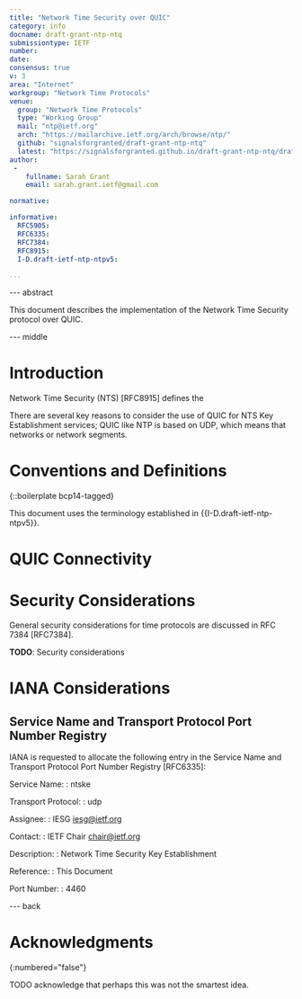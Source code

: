 ```yaml
---
title: "Network Time Security over QUIC"
category: info
docname: draft-grant-ntp-ntq
submissiontype: IETF
number:
date:
consensus: true
v: 3
area: "Internet"
workgroup: "Network Time Protocols"
venue:
  group: "Network Time Protocols"
  type: "Working Group"
  mail: "ntp@ietf.org"
  arch: "https://mailarchive.ietf.org/arch/browse/ntp/"
  github: "signalsforgranted/draft-grant-ntp-ntq"
  latest: "https://signalsforgranted.github.io/draft-grant-ntp-ntq/draft-grant-ntp-ntq.html"
author:
 -
    fullname: Sarah Grant
    email: sarah.grant.ietf@gmail.com

normative:

informative:
  RFC5905:
  RFC6335:
  RFC7384:
  RFC8915:
  I-D.draft-ietf-ntp-ntpv5:

...
```


--- abstract

This document describes the implementation of the Network Time Security protocol over QUIC.

--- middle

# Introduction

Network Time Security (NTS) [RFC8915] defines the 

There are several key reasons to consider the use of QUIC for NTS Key Establishment services; QUIC like NTP is based on UDP, which means that networks or network segments.

# Conventions and Definitions

{::boilerplate bcp14-tagged}

This document uses the terminology established in {{I-D.draft-ietf-ntp-ntpv5}}.

# QUIC Connectivity

# Security Considerations

General security considerations for time protocols are discussed in RFC 7384 [RFC7384].

**TODO**: Security considerations

# IANA Considerations

## Service Name and Transport Protocol Port Number Registry

IANA is requested to allocate the following entry in the Service Name and Transport Protocol Port Number Registry [RFC6335]:

  Service Name: 
  : ntske

  Transport Protocol:
  : udp

  Assignee: 
  : IESG <iesg@ietf.org>

  Contact:
  : IETF Chair <chair@ietf.org>

  Description:
  : Network Time Security Key Establishment

  Reference: 
  : This Document

  Port Number: 
  : 4460


--- back

# Acknowledgments
{:numbered="false"}

TODO acknowledge that perhaps this was not the smartest idea.
